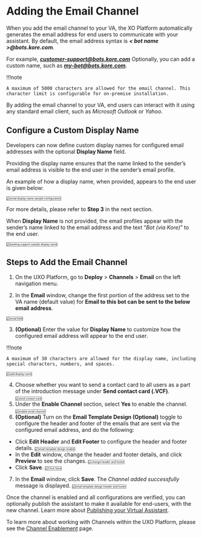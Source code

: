 # Adding the Email Channel

When you add the email channel to your VA, the XO Platform automatically generates the email address for end users to communicate with your assistant. By default, the email address syntax is **_&lt; bot name >@bots.kore.com_**. 

For example, <b><i>customer-support@bots.kore.com</i></b> Optionally, you can add a custom name, such as <b><i>my-bot@bots.kore.com</i></b>.

!!!note

    A maximum of 5000 characters are allowed for the email channel. This character limit is configurable for on-premise installation.

By adding the email channel to your VA, end users can interact with it using any standard email client, such as _Microsoft Outlook_ or _Yahoo_.

## Configure a Custom Display Name

Developers can now define custom display names for configured email addresses with the optional **Display Name** field. 

Providing the display name ensures that the name linked to the sender’s email address is visible to the end user in the sender’s email profile. 

An example of how a display name, when provided, appears to the end user is given below:

<img src="../images/email-display-name-configure.png" alt="email display name sample configuration" title="email display name sample configuration" style="border: 1px solid gray;zoom:50%;"/>

For more details, please refer to **Step 3** in the next section.

When **Display Name** is not provided, the email profiles appear with the sender’s name linked to the email address and the text “_Bot (via Kore)_” to the end user.

<img src="../images/banking-support-display-name.png" alt="banking support sample display name" title="banking support sample display name" style="border: 1px solid gray;zoom:50%;"/>

## Steps to Add the Email Channel

1. On the UXO Platform, go to **Deploy** > **Channels** > **Email** on the left navigation menu. 

2. In the **Email** window, change the first portion of the address set to the VA name (default value) for **Email to this bot can be sent to the below email address**.
<img src="../images/email-field-entry.png" alt="email field" title="email field" style="border: 1px solid gray;zoom:50%;"/>

3. **(Optional)** Enter the value for **Display Name** to customize how the configured email address will appear to the end user.

!!!note

    A maximum of 30 characters are allowed for the display name, including special characters, numbers, and spaces.

<img src="../images/add-display-name.png" alt="add display name" title="add display name" style="border: 1px solid gray;zoom:50%;"/>

<ol start="4"><li>Choose whether you want to send a contact card to all users as a part of the introduction message under <b>Send contact card (.VCF)</b>.
<img src="../images/send-contact-card.png" alt="send contact card" title="send contact card" style="border: 1px solid gray;zoom:50%;"/></li>

<li>Under the <b>Enable Channel</b> section, select <b>Yes</b> to enable the channel.
<img src="../images/enable-email-channel.png" alt="enable email channel" title="enable email channel" style="border: 1px solid gray;zoom:50%;"/></li>

<li><b>(Optional)</b> Turn on the <b>Email Template Design (Optional)</b> toggle to configure the header and footer of the emails that are sent via the configured email address, and do the following:</li></ol>
<ul><li>Click <b>Edit Header</b> and <b>Edit Footer</b> to configure the header and footer details.
<img src="../images/optional-selection-email-template.png" alt="email template design enable" title="email template design enable" style="border: 1px solid gray;zoom:50%;"/></li>

<li>In the <b>Edit</b> window, change the header and footer details, and click <b>Preview</b> to see the changes.
<img src="../images/edit-window-change-header-footer.png" alt="change header and footer" title="change header and footer" style="border: 1px solid gray;zoom:50%;"/></li>

<li>Click <b>Save</b>.
<img src="../images/edit-window-click save.png" alt="Click Save" title="Click Save" style="border: 1px solid gray;zoom:50%;"/></li></ul>

<ol start="7"><li>In the <b>Email</b> window, click <b>Save</b>. The <i>Channel added successfully</i> message is displayed.
<img src="../images/email-template-design-header-footer.png" alt="email template design header and footer" title="email template design header and footer" style="border: 1px solid gray;zoom:50%;"/></li></ol>

Once the channel is enabled and all configurations are verified, you can optionally publish the assistant to make it available for end-users, with the new channel. Learn more about [Publishing your Virtual Assistant](https://developer.kore.ai/docs/bots/publish/publishing-bot/).

To learn more about working with Channels within the UXO Platform, please see the [Channel Enablement](https://developer.kore.ai/docs/bots/channel-enablement/adding-channels-to-your-bot/) page.